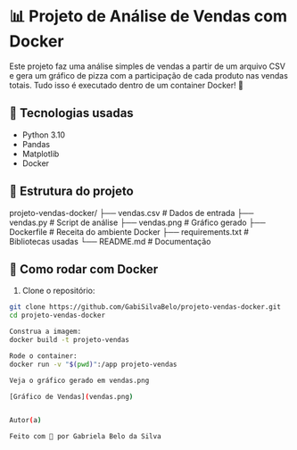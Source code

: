 # 📊 Projeto de Análise de Vendas com Docker

Este projeto faz uma análise simples de vendas a partir de um arquivo CSV e gera um gráfico de pizza com a participação de cada produto nas vendas totais. Tudo isso é executado dentro de um container Docker! 🐳

## 💼 Tecnologias usadas

- Python 3.10
- Pandas
- Matplotlib
- Docker

## 📁 Estrutura do projeto

projeto-vendas-docker/ ├── vendas.csv # Dados de entrada ├── vendas.py # Script de análise ├── vendas.png # Gráfico gerado ├── Dockerfile # Receita do ambiente Docker ├── requirements.txt # Bibliotecas usadas └── README.md # Documentação


## 🚀 Como rodar com Docker

1. Clone o repositório:

```bash
git clone https://github.com/GabiSilvaBelo/projeto-vendas-docker.git
cd projeto-vendas-docker

Construa a imagem:
docker build -t projeto-vendas 

Rode o container:
docker run -v "$(pwd)":/app projeto-vendas

Veja o gráfico gerado em vendas.png

[Gráfico de Vendas](vendas.png)


Autor(a)

Feito com 💜 por Gabriela Belo da Silva